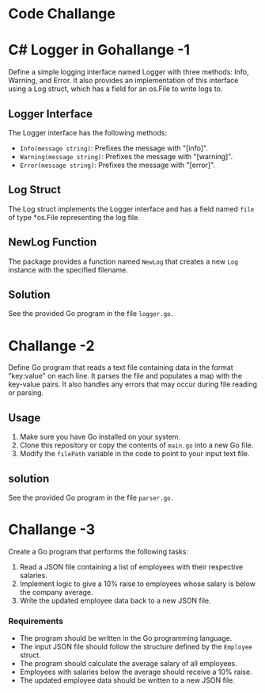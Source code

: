# Code Challange 

# C# Logger in Gohallange -1

Define a simple logging interface named Logger with three methods: Info, Warning, and Error. It also provides an implementation of this interface using a Log struct, which has a field for an os.File to write logs to.

## Logger Interface

The Logger interface has the following methods:

- `Info(message string)`: Prefixes the message with "[info]".
- `Warning(message string)`: Prefixes the message with "[warning]".
- `Error(message string)`: Prefixes the message with "[error]".

## Log Struct

The Log struct implements the Logger interface and has a field named `file` of type *os.File representing the log file.

## NewLog Function

The package provides a function named `NewLog` that creates a new `Log` instance with the specified filename.

## Solution
See the provided Go program in the file `logger.go.`



# Challange -2

Define Go program that reads a text file containing data in the format "key:value" on each line. It parses the file and populates a map with the key-value pairs. It also handles any errors that may occur during file reading or parsing.

## Usage

1. Make sure you have Go installed on your system.
2. Clone this repository or copy the contents of `main.go` into a new Go file.
3. Modify the `filePath` variable in the code to point to your input text file.

 ## solution
See the provided Go program in the file `parser.go.`


# Challange -3

Create a Go program that performs the following tasks:

1. Read a JSON file containing a list of employees with their respective salaries.
2. Implement logic to give a 10% raise to employees whose salary is below the company average.
3. Write the updated employee data back to a new JSON file.

### Requirements

- The program should be written in the Go programming language.
- The input JSON file should follow the structure defined by the `Employee` struct.
- The program should calculate the average salary of all employees.
- Employees with salaries below the average should receive a 10% raise.
- The updated employee data should be written to a new JSON file.

